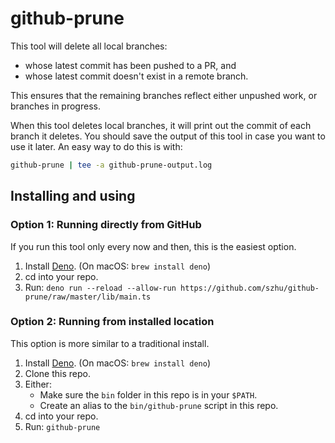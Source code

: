 # github-prune

This tool will delete all local branches:

- whose latest commit has been pushed to a PR, and
- whose latest commit doesn't exist in a remote branch.

This ensures that the remaining branches reflect either unpushed work, or
branches in progress.

When this tool deletes local branches, it will print out the commit of each
branch it deletes. You should save the output of this tool in case you want to
use it later. An easy way to do this is with:

```sh
github-prune | tee -a github-prune-output.log
```

## Installing and using

### Option 1: Running directly from GitHub

If you run this tool only every now and then, this is the easiest option.

1. Install [Deno](https://deno.land). (On macOS: `brew install deno`)
2. cd into your repo.
3. Run: `deno run --reload --allow-run https://github.com/szhu/github-prune/raw/master/lib/main.ts`

### Option 2: Running from installed location

This option is more similar to a traditional install.

1. Install [Deno](https://deno.land). (On macOS: `brew install deno`)
2. Clone this repo.
3. Either:
   - Make sure the `bin` folder in this repo is in your `$PATH`.
   - Create an alias to the `bin/github-prune` script in this repo.
4. cd into your repo.
5. Run: `github-prune`
